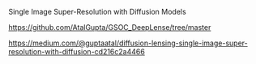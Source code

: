 Single Image Super-Resolution with Diffusion Models

https://github.com/AtalGupta/GSOC_DeepLense/tree/master

https://medium.com/@guptaatal/diffusion-lensing-single-image-super-resolution-with-diffusion-cd216c2a4466
